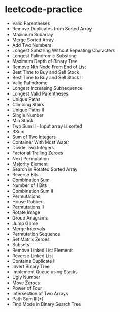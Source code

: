 # leetcode-practice
* Valid Parentheses
* Remove Duplicates from Sorted Array
* Maximum Subarray
* Merge Sorted Array
* Add Two Numbers
* Longest Substring Without Repeating Characters
* Longest Palindromic Substring
* Maximum Depth of Binary Tree
* Remove Nth Node From End of List
* Best Time to Buy and Sell Stock
* Best Time to Buy and Sell Stock II
* Valid Palindrome
* Longest Increasing Subsequence
* Longest Valid Parentheses
* Unique Paths
* Climbing Stairs
* Unique Paths II
* Single Number
* Min Stack
* Two Sum II - Input array is sorted
* 3Sum
* Sum of Two Integers
* Container With Most Water
* Divide Two Integers
* Factorial Trailing Zeroes
* Next Permutation
* Majority Element
* Search in Rotated Sorted Array
* Reverse Bits
* Combination Sum
* Number of 1 Bits
* Combination Sum II
* Permutations
* House Robber
* Permutations II
* Rotate Image
* Group Anagrams 
* Jump Game
* Merge Intervals
* Permutation Sequence
* Set Matrix Zeroes
* Subsets
* Remove Linked List Elements
* Reverse Linked List
* Contains Duplicate II
* Invert Binary Tree
* Implement Queue using Stacks
* Ugly Number
* Move Zeroes
* Power of Four
* Intersection of Two Arrays
* Path Sum III(*)
* Find Mode in Binary Search Tree